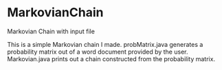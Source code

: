 # MarkovianChain
Markovian Chain with input file

This is a simple Markovian chain I made. probMatrix.java generates a probability matrix out of a word document provided by the user.
Markovian.java prints out a chain constructed from the probability matrix.

